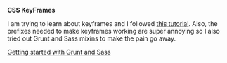 **CSS KeyFrames**

I am trying to learn about keyframes and I followed [this tutorial](http://coding.smashingmagazine.com/2011/05/17/an-introduction-to-css3-keyframe-animations/).  Also, the prefixes needed to make keyframes working are super annoying so I also tried out Grunt and Sass mixins to make the pain go away.

[Getting started with Grunt and Sass](http://ryanchristiani.com/getting-started-with-grunt-and-sass/)
